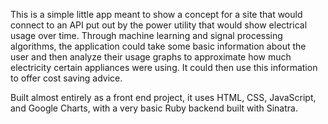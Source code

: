 This is a simple little app meant to show a concept for a site that would connect to an API put out by the power utility that would show electrical usage over time. Through machine learning and signal processing algorithms, the application could take some basic information about the user and then analyze their usage graphs to approximate how much electricity certain appliances were using. It could then use this information to offer cost saving advice.

Built almost entirely as a front end project, it uses HTML, CSS, JavaScript, and Google Charts, with a very basic Ruby backend built with Sinatra.